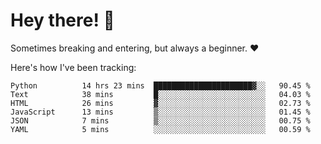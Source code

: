 # Hey there! 👋
Sometimes breaking and entering, but always a beginner. ❤️

Here's how I've been tracking:
<!--START_SECTION:waka-->

```text
Python          14 hrs 23 mins  ██████████████████████▓░░   90.45 %
Text            38 mins         █░░░░░░░░░░░░░░░░░░░░░░░░   04.03 %
HTML            26 mins         ▓░░░░░░░░░░░░░░░░░░░░░░░░   02.73 %
JavaScript      13 mins         ▒░░░░░░░░░░░░░░░░░░░░░░░░   01.45 %
JSON            7 mins          ▒░░░░░░░░░░░░░░░░░░░░░░░░   00.75 %
YAML            5 mins          ░░░░░░░░░░░░░░░░░░░░░░░░░   00.59 %
```

<!--END_SECTION:waka-->
